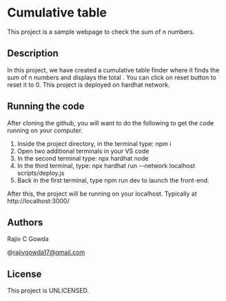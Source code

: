 # Cumulative table

This project is a sample webpage to check the sum of n numbers.

## Description

In this project, we have created a cumulative table finder where it finds the sum of n numbers and displays the total . You can click on reset button to reset it to 0. This project is deployed on hardhat network.

## Running the code

After cloning the github, you will want to do the following to get the code running on your computer.

1. Inside the project directory, in the terminal type: npm i
2. Open two additional terminals in your VS code
3. In the second terminal type: npx hardhat node
4. In the third terminal, type: npx hardhat run --network localhost scripts/deploy.js
5. Back in the first terminal, type npm run dev to launch the front-end.

After this, the project will be running on your localhost. 
Typically at http://localhost:3000/

## Authors

Rajiv C Gowda

@rajivgowda17@gmail.com

## License

This project is UNLICENSED.
